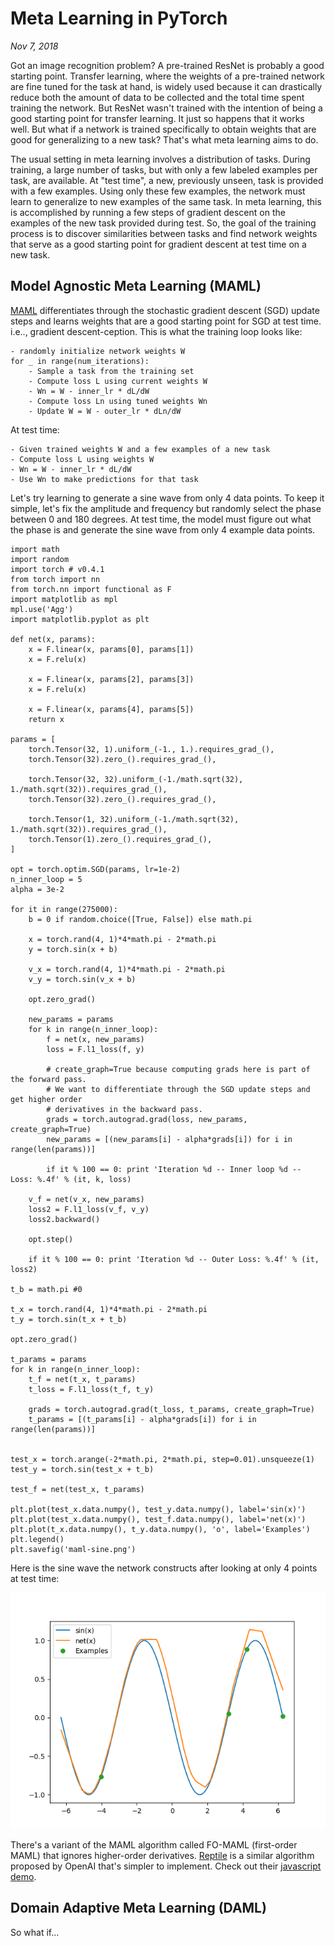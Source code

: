 # Meta Learning in PyTorch
*Nov 7, 2018*

Got an image recognition problem? A pre-trained ResNet is
probably a good starting point. Transfer learning, where
the weights of a pre-trained network are fine tuned for the
task at hand, is widely used because it can drastically reduce
both the amount of data to be collected and the total time
spent training the network. But ResNet wasn't trained
with the intention of being a good starting point for transfer
learning. It just so happens that it works well. But what if a
network is trained specifically to obtain weights that are good
for generalizing to a new task? That's what meta learning aims to do.

The usual setting in meta learning involves a distribution of tasks.
During training, a large number of tasks, but with only a few
labeled examples per task, are available. At "test time", a new,
previously unseen, task is provided with a few examples. Using only
these few examples, the network must learn to generalize to new
examples of the same task. In meta learning, this is accomplished
by running a few steps of gradient descent on the examples of the new
task provided during test. So, the goal of the training process
is to discover similarities between tasks and find network weights that
serve as a good starting point for gradient descent at test time on a
new task.

## Model Agnostic Meta Learning (MAML)
[MAML](https://arxiv.org/abs/1703.03400) differentiates through the
stochastic gradient descent (SGD) update steps and learns weights that
are a good starting point for SGD at test time. i.e.., gradient descent-ception.
This is what the training loop looks like:

```
- randomly initialize network weights W
for _ in range(num_iterations):
    - Sample a task from the training set
    - Compute loss L using current weights W
    - Wn = W - inner_lr * dL/dW
    - Compute loss Ln using tuned weights Wn
    - Update W = W - outer_lr * dLn/dW
```

At test time:

```
- Given trained weights W and a few examples of a new task
- Compute loss L using weights W
- Wn = W - inner_lr * dL/dW
- Use Wn to make predictions for that task
```

Let's try learning to generate a sine wave from only 4 data points.
To keep it simple, let's fix the amplitude and frequency but randomly
select the phase between 0 and 180 degrees. At test time, the model
must figure out what the phase is and generate the sine wave from
only 4 example data points.

```
import math
import random
import torch # v0.4.1
from torch import nn
from torch.nn import functional as F
import matplotlib as mpl
mpl.use('Agg')
import matplotlib.pyplot as plt

def net(x, params):
    x = F.linear(x, params[0], params[1])
    x = F.relu(x)

    x = F.linear(x, params[2], params[3])
    x = F.relu(x)

    x = F.linear(x, params[4], params[5])
    return x

params = [
    torch.Tensor(32, 1).uniform_(-1., 1.).requires_grad_(),
    torch.Tensor(32).zero_().requires_grad_(),
    
    torch.Tensor(32, 32).uniform_(-1./math.sqrt(32), 1./math.sqrt(32)).requires_grad_(),
    torch.Tensor(32).zero_().requires_grad_(),
    
    torch.Tensor(1, 32).uniform_(-1./math.sqrt(32), 1./math.sqrt(32)).requires_grad_(),
    torch.Tensor(1).zero_().requires_grad_(),
]

opt = torch.optim.SGD(params, lr=1e-2)
n_inner_loop = 5
alpha = 3e-2

for it in range(275000):
    b = 0 if random.choice([True, False]) else math.pi

    x = torch.rand(4, 1)*4*math.pi - 2*math.pi
    y = torch.sin(x + b)
    
    v_x = torch.rand(4, 1)*4*math.pi - 2*math.pi
    v_y = torch.sin(v_x + b)
    
    opt.zero_grad()

    new_params = params
    for k in range(n_inner_loop):
        f = net(x, new_params)
        loss = F.l1_loss(f, y)

        # create_graph=True because computing grads here is part of the forward pass.
        # We want to differentiate through the SGD update steps and get higher order
        # derivatives in the backward pass.
        grads = torch.autograd.grad(loss, new_params, create_graph=True)
        new_params = [(new_params[i] - alpha*grads[i]) for i in range(len(params))]

        if it % 100 == 0: print 'Iteration %d -- Inner loop %d -- Loss: %.4f' % (it, k, loss)

    v_f = net(v_x, new_params)
    loss2 = F.l1_loss(v_f, v_y)
    loss2.backward()
    
    opt.step()

    if it % 100 == 0: print 'Iteration %d -- Outer Loss: %.4f' % (it, loss2)

t_b = math.pi #0

t_x = torch.rand(4, 1)*4*math.pi - 2*math.pi
t_y = torch.sin(t_x + t_b)

opt.zero_grad()

t_params = params
for k in range(n_inner_loop):
    t_f = net(t_x, t_params)
    t_loss = F.l1_loss(t_f, t_y)

    grads = torch.autograd.grad(t_loss, t_params, create_graph=True)
    t_params = [(t_params[i] - alpha*grads[i]) for i in range(len(params))]


test_x = torch.arange(-2*math.pi, 2*math.pi, step=0.01).unsqueeze(1)
test_y = torch.sin(test_x + t_b)

test_f = net(test_x, t_params)

plt.plot(test_x.data.numpy(), test_y.data.numpy(), label='sin(x)')
plt.plot(test_x.data.numpy(), test_f.data.numpy(), label='net(x)')
plt.plot(t_x.data.numpy(), t_y.data.numpy(), 'o', label='Examples')
plt.legend()
plt.savefig('maml-sine.png')
```

Here is the sine wave the network constructs after looking at
only 4 points at test time:

![MAML Demo](maml-sine.png)

There's a variant of the MAML algorithm called FO-MAML (first-order MAML)
that ignores higher-order derivatives.
[Reptile](https://arxiv.org/abs/1803.02999) is a similar algorithm
proposed by OpenAI that's simpler to implement. Check out their
[javascript demo](https://blog.openai.com/reptile/).

## Domain Adaptive Meta Learning (DAML)
So what if...

